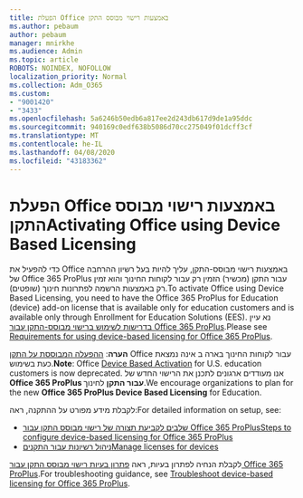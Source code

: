```yaml
---
title: הפעלת Office באמצעות רישוי מבוסס התקן
ms.author: pebaum
author: pebaum
manager: mnirkhe
ms.audience: Admin
ms.topic: article
ROBOTS: NOINDEX, NOFOLLOW
localization_priority: Normal
ms.collection: Adm_O365
ms.custom:
- "9001420"
- "3433"
ms.openlocfilehash: 5a6246b50edb6a817ee2d243db617d9de1a95ddc
ms.sourcegitcommit: 940169c0edf638b5086d70cc275049f01dcff3cf
ms.translationtype: MT
ms.contentlocale: he-IL
ms.lasthandoff: 04/08/2020
ms.locfileid: "43183362"
---
```

# <a name="activating-office-using-device-based-licensing"></a><span data-ttu-id="ce63b-102">הפעלת Office באמצעות רישוי מבוסס התקן</span><span class="sxs-lookup"><span data-stu-id="ce63b-102">Activating Office using Device Based Licensing</span></span>

<span data-ttu-id="ce63b-103">כדי להפעיל את Office באמצעות רישוי מבוסס-התקן, עליך להיות בעל רשיון ההרחבה של Office 365 ProPlus עבור התקן (מכשיר) הזמין רק עבור לקוחות החינוך והוא זמין רק באמצעות הרשמה לפתרונות חינוך (שופטים).</span><span class="sxs-lookup"><span data-stu-id="ce63b-103">To activate Office using Device Based Licensing, you need to have the Office 365 ProPlus for Education (device) add-on license that is available only for education customers and is available only through Enrollment for Education Solutions (EES).</span></span> <span data-ttu-id="ce63b-104">נא עיין [בדרישות לשימוש ברישוי מבוסס-התקן עבור Office 365 ProPlus](https://docs.microsoft.com/deployoffice/device-based-licensing#requirements-for-using-device-based-licensing-for-office-365-proplus).</span><span class="sxs-lookup"><span data-stu-id="ce63b-104">Please see [Requirements for using device-based licensing for Office 365 ProPlus](https://docs.microsoft.com/deployoffice/device-based-licensing#requirements-for-using-device-based-licensing-for-office-365-proplus).</span></span>

<span data-ttu-id="ce63b-105">**הערה**: [ההפעלה המבוססת על התקן](https://aka.ms/officedba) Office עבור לקוחות החינוך בארה ב אינה נמצאת כעת בשימוש.</span><span class="sxs-lookup"><span data-stu-id="ce63b-105">**Note**: Office [Device Based Activation](https://aka.ms/officedba) for U.S. education customers is now deprecated.</span></span> <span data-ttu-id="ce63b-106">אנו מעודדים ארגונים לתכנן את הרישוי החדש של **Office 365 ProPlus עבור התקן** לחינוך.</span><span class="sxs-lookup"><span data-stu-id="ce63b-106">We encourage organizations to plan for the new **Office 365 ProPlus Device Based Licensing** for Education.</span></span>

<span data-ttu-id="ce63b-107">לקבלת מידע מפורט על ההתקנה, ראה:</span><span class="sxs-lookup"><span data-stu-id="ce63b-107">For detailed information on setup, see:</span></span>
- [<span data-ttu-id="ce63b-108">שלבים לקביעת תצורה של רישוי מבוסס התקן עבור Office 365 ProPlus</span><span class="sxs-lookup"><span data-stu-id="ce63b-108">Steps to configure device-based licensing for Office 365 ProPlus</span></span>](https://docs.microsoft.com/deployoffice/device-based-licensing#steps-to-configure-device-based-licensing-for-office-365-proplus)
- [<span data-ttu-id="ce63b-109">ניהול רשיונות עבור התקנים</span><span class="sxs-lookup"><span data-stu-id="ce63b-109">Manage licenses for devices</span></span>](https://docs.microsoft.com/Office365/Admin/misc/manage-licenses-for-devices)

<span data-ttu-id="ce63b-110">לקבלת הנחיה לפתרון בעיות, ראה [פתרון בעיות רישוי מבוסס התקן עבור Office 365 ProPlus](https://docs.microsoft.com/deployoffice/device-based-licensing#troubleshoot-device-based-licensing-for-office-365-proplus).</span><span class="sxs-lookup"><span data-stu-id="ce63b-110">For troubleshooting guidance, see [Troubleshoot device-based licensing for Office 365 ProPlus](https://docs.microsoft.com/deployoffice/device-based-licensing#troubleshoot-device-based-licensing-for-office-365-proplus).</span></span>